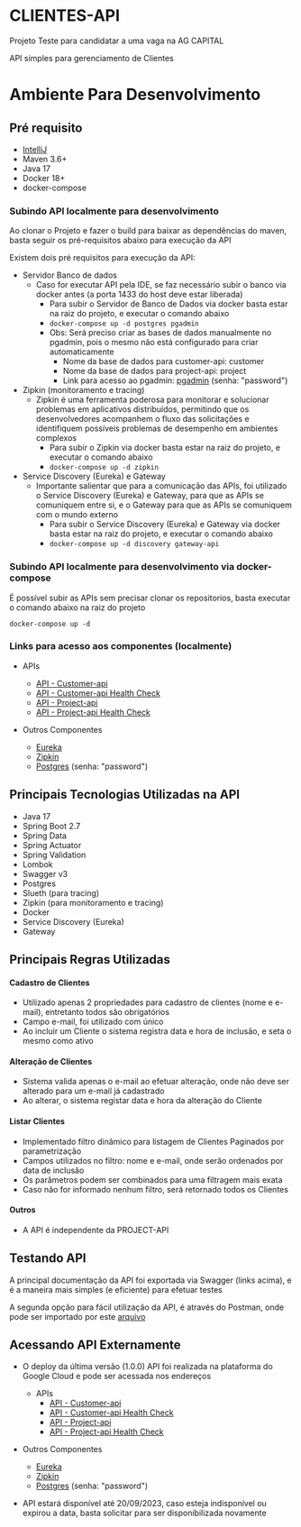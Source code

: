 # CLIENTES-API

Projeto Teste para candidatar a uma vaga na AG CAPITAL

API simples para gerenciamento de Clientes

# Ambiente Para Desenvolvimento

## Pré requisito

- [IntelliJ](https://www.jetbrains.com/idea/download/)
- Maven 3.6+
- Java 17
- Docker 18+
- docker-compose

### Subindo API localmente para desenvolvimento

Ao clonar o Projeto e fazer o build para baixar as dependências do maven, basta seguir os pré-requisitos abaixo para
execução da API

Existem dois pré requisitos para execução da API:

- Servidor Banco de dados
    - Caso for executar API pela IDE, se faz necessário subir o banco via docker antes (a porta 1433 do host deve estar
      liberada)
        - Para subir o Servidor de Banco de Dados via docker basta estar na raiz do projeto, e executar o comando abaixo
        - ```docker-compose up -d postgres pgadmin```
        - Obs: Será preciso criar as bases de dados manualmente no pgadmin, pois o mesmo não está configurado para
          criar automaticamente
            - Nome da base de dados para customer-api: customer
            - Nome da base de dados para project-api: project
            - Link para acesso ao pgadmin: [pgadmin](http://localhost:5050/browser/) (senha: "password")
- Zipkin (monitoramento e tracing)
    - Zipkin é uma ferramenta poderosa para monitorar e solucionar problemas em aplicativos distribuídos,
      permitindo que os desenvolvedores acompanhem o fluxo das solicitações e identifiquem possíveis problemas
      de desempenho em ambientes complexos
        - Para subir o Zipkin via docker basta estar na raiz do projeto, e executar o comando abaixo
        - ```docker-compose up -d zipkin```
- Service Discovery (Eureka) e Gateway
    - Importante salientar que para a comunicação das APIs, foi utilizado o Service Discovery (Eureka) e Gateway,
      para que as APIs se comuniquem entre si, e o Gateway para que as APIs se comuniquem com o mundo externo
        - Para subir o Service Discovery (Eureka) e Gateway via docker basta estar na raiz do projeto, e executar o
          comando abaixo
        - ```docker-compose up -d discovery gateway-api```

### Subindo API localmente para desenvolvimento via docker-compose

É possível subir as APIs sem precisar clonar os repositorios, basta executar o comando abaixo na raiz do projeto

```docker-compose up -d```

### Links para acesso aos componentes (localmente)

- APIs
    - [API - Customer-api](http://localhost:6060/swagger-ui.html)
    - [API - Customer-api Health Check](http://localhost:6060/actuator/health)
    - [API - Project-api](http://localhost:6070/swagger-ui/index.html)
    - [API - Project-api Health Check](http://localhost:6070/actuator/health)

- Outros Componentes
    - [Eureka](http://localhost:8761/)
    - [Zipkin](http://localhost:9411/zipkin/)
    - [Postgres](http://localhost:5050/browser/) (senha: "password")

## Principais Tecnologias Utilizadas na API

- Java 17
- Spring Boot 2.7
- Spring Data
- Spring Actuator
- Spring Validation
- Lombok
- Swagger v3
- Postgres
- Slueth (para tracing)
- Zipkin (para monitoramento e tracing)
- Docker
- Service Discovery (Eureka)
- Gateway

## Principais Regras Utilizadas

#### Cadastro de Clientes

- Utilizado apenas 2 propriedades para cadastro de clientes (nome e e-mail), entretanto todos são
  obrigatórios
- Campo e-mail, foi utilizado com único
- Ao incluir um Cliente o sistema registra data e hora de inclusão, e seta o mesmo como ativo

#### Alteração de Clientes

- Sistema valida apenas o e-mail ao efetuar alteração, onde não deve ser alterado para um e-mail já cadastrado
- Ao alterar, o sistema registar data e hora da alteração do Cliente

#### Listar Clientes

- Implementado filtro dinâmico para listagem de Clientes Paginados por parametrização
- Campos utilizados no filtro: nome e e-mail, onde serão ordenados por data de inclusão
- Os parâmetros podem ser combinados para uma filtragem mais exata
- Caso não for informado nenhum filtro, será retornado todos os Clientes

#### Outros

- A API é independente da PROJECT-API

## Testando API

A principal documentação da API foi exportada via Swagger (links acima), e é a maneira mais simples (e eficiente) para
efetuar testes

A segunda opção para fácil utilização da API, é através do Postman, onde pode ser importado por
este [arquivo](https://github.com/dpaula/customer-api/blob/main/Projeto%20AG%20Capital.postman_collection.json)

## Acessando API Externamente

- O deploy da última versão (1.0.0) API foi realizada na plataforma do Google Cloud e pode ser acessada nos
  endereços
    - APIs
        - [API - Customer-api](http://34.95.169.37:6060/swagger-ui.html)
        - [API - Customer-api Health Check](http://34.95.169.37:6060/actuator/health)
        - [API - Project-api](http://34.95.169.37:6070/swagger-ui/index.html)
        - [API - Project-api Health Check](http://34.95.169.37:6070/actuator/health)

- Outros Componentes
    - [Eureka](http://34.95.169.37:8761/)
    - [Zipkin](http://34.95.169.37:9411/zipkin/)
    - [Postgres](http://34.95.169.37:5050/browser/) (senha: "password")

- API estará disponível até 20/09/2023, caso esteja indisponível ou expirou a data, basta solicitar para ser
  disponibilizada novamente


